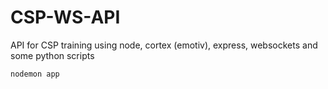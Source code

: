 # CSP-WS-API
API for CSP training using node, cortex (emotiv), express, websockets and some python scripts

    nodemon app